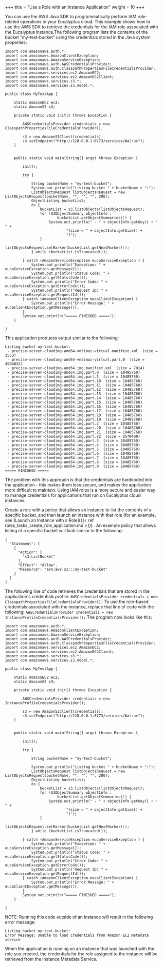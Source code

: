 +++
title = "Use a Role with an Instance Application"
weight = 10
+++

You can use the AWS Java SDK to programmatically perform IAM role-related operations in your Eucalyptus cloud. This example shows how to use the AWS SDK to retrieve the credentials for the IAM role associated with the Eucalyptus instance.The following program lists the contents of the bucket "my-test-bucket" using the credentials stored in the Java system properties: 

    import com.amazonaws.auth.*;
    import com.amazonaws.AmazonClientException;
    import com.amazonaws.AmazonServiceException;
    import com.amazonaws.auth.AWSCredentialsProvider;
    import com.amazonaws.auth.ClasspathPropertiesFileCredentialsProvider;
    import com.amazonaws.services.ec2.AmazonEC2;
    import com.amazonaws.services.ec2.AmazonEC2Client;
    import com.amazonaws.services.s3.*;
    import com.amazonaws.services.s3.model.*;
    
    public class MyTestApp {
    
        static AmazonEC2 ec2;
        static AmazonS3 s3;
    
        private static void init() throws Exception {
    
            AWSCredentialsProvider credentials = new ClasspathPropertiesFileCredentialsProvider();
     
            s3 = new AmazonS3Client(credentials);
            s3.setEndpoint("http://128.0.0.1:8773/services/Walrus");
        }
    
    
        public static void main(String[] args) throws Exception {
    
            init();
    
            try {
               
                String bucketName = "my-test-bucket";           
                System.out.println("Listing bucket " + bucketName + ":");
                ListObjectsRequest listObjectsRequest = new ListObjectsRequest(bucketName, "", "", "", 200);
                ObjectListing bucketList;
                do {
                    bucketList = s3.listObjects(listObjectsRequest);
                    for (S3ObjectSummary objectInfo :
                            bucketList.getObjectSummaries()) {
                        System.out.println(" - " + objectInfo.getKey() + "  " +
                                "(size = " + objectInfo.getSize() +
                                ")");
                    }
                    listObjectsRequest.setMarker(bucketList.getNextMarker());
                } while (bucketList.isTruncated());
    
            } catch (AmazonServiceException eucaServiceException ) {
                System.out.println("Exception: " + eucaServiceException.getMessage());
                System.out.println("Status Code: " + eucaServiceException.getStatusCode());
                System.out.println("Error Code: " + eucaServiceException.getErrorCode());
                System.out.println("Request ID: " + eucaServiceException.getRequestId());
            } catch (AmazonClientException eucaClientException) {
                System.out.println("Error Message: " + eucaClientException.getMessage());
            }
            System.out.println("===== FINISHED =====");
        }
    
    }                    

This application produces output similar to the following: 



    Listing bucket my-test-bucket:
     - precise-server-cloudimg-amd64-vmlinuz-virtual.manifest.xml  (size = 3553)
     - precise-server-cloudimg-amd64-vmlinuz-virtual.part.0  (size = 4904032)
     - precise-server-cloudimg-amd64.img.manifest.xml  (size = 7014)
     - precise-server-cloudimg-amd64.img.part.0  (size = 10485760)
     - precise-server-cloudimg-amd64.img.part.1  (size = 10485760)
     - precise-server-cloudimg-amd64.img.part.10  (size = 10485760)
     - precise-server-cloudimg-amd64.img.part.11  (size = 10485760)
     - precise-server-cloudimg-amd64.img.part.12  (size = 10485760)
     - precise-server-cloudimg-amd64.img.part.13  (size = 10485760)
     - precise-server-cloudimg-amd64.img.part.14  (size = 10485760)
     - precise-server-cloudimg-amd64.img.part.15  (size = 10485760)
     - precise-server-cloudimg-amd64.img.part.16  (size = 10485760)
     - precise-server-cloudimg-amd64.img.part.17  (size = 10485760)
     - precise-server-cloudimg-amd64.img.part.18  (size = 10485760)
     - precise-server-cloudimg-amd64.img.part.19  (size = 10485760)
     - precise-server-cloudimg-amd64.img.part.2  (size = 10485760)
     - precise-server-cloudimg-amd64.img.part.20  (size = 10485760)
     - precise-server-cloudimg-amd64.img.part.21  (size = 10485760)
     - precise-server-cloudimg-amd64.img.part.22  (size = 2570400)
     - precise-server-cloudimg-amd64.img.part.3  (size = 10485760)
     - precise-server-cloudimg-amd64.img.part.4  (size = 10485760)
     - precise-server-cloudimg-amd64.img.part.5  (size = 10485760)
     - precise-server-cloudimg-amd64.img.part.6  (size = 10485760)
     - precise-server-cloudimg-amd64.img.part.7  (size = 10485760)
     - precise-server-cloudimg-amd64.img.part.8  (size = 10485760)
     - precise-server-cloudimg-amd64.img.part.9  (size = 10485760)
    ===== FINISHED =====

The problem with this approach is that the credentials are hardcoded into the application - this makes them less secure, and makes the application more difficult to maintain. Using IAM roles is a more secure and easier way to manage credentials for applications that run on Eucalyptus cloud instances. 

Create a role with a policy that allows an instance to list the contents of a specific bucket, and then launch an instance with that role (for an example, see [Launch an Instance with a Role]({{< ref roles_tasks_create_role_application.md >}}) . An example policy that allows listing of a specific bucket will look similar to the following: 

    {
      "Statement": [
        {
          "Action": [
            "s3:ListBucket"
          ],
          "Effect": "Allow",
          "Resource": "arn:aws:s3:::my-test-bucket"
        }
      ]
    }             

The following line of code retrieves the credentials that are stored in the application's credentials profile: `AWSCredentialsProvider credentials = new ClasspathPropertiesFileCredentialsProvider();` To use the role-based credentials associated with the instance, replace that line of code with the following: `AWSCredentialsProvider credentials = new InstanceProfileCredentialsProvider();` The program now looks like this: 



    import com.amazonaws.auth.*;
    import com.amazonaws.AmazonClientException;
    import com.amazonaws.AmazonServiceException;
    import com.amazonaws.auth.AWSCredentialsProvider;
    import com.amazonaws.auth.ClasspathPropertiesFileCredentialsProvider;
    import com.amazonaws.services.ec2.AmazonEC2;
    import com.amazonaws.services.ec2.AmazonEC2Client;
    import com.amazonaws.services.s3.*;
    import com.amazonaws.services.s3.model.*;
    
    public class MyTestApp {
    
        static AmazonEC2 ec2;
        static AmazonS3 s3;
    
        private static void init() throws Exception {
    
            AWSCredentialsProvider credentials = new InstanceProfileCredentialsProvider();
     
            s3 = new AmazonS3Client(credentials);
            s3.setEndpoint("http://128.0.0.1:8773/services/Walrus");
        }
    
    
        public static void main(String[] args) throws Exception {
    
            init();
    
            try {
               
                String bucketName = "my-test-bucket";
               
                System.out.println("Listing bucket " + bucketName + ":");
                ListObjectsRequest listObjectsRequest = new ListObjectsRequest(bucketName, "", "", "", 200);
                ObjectListing bucketList;
                do {
                    bucketList = s3.listObjects(listObjectsRequest);
                    for (S3ObjectSummary objectInfo :
                            bucketList.getObjectSummaries()) {
                        System.out.println(" - " + objectInfo.getKey() + "  " +
                                "(size = " + objectInfo.getSize() +
                                ")");
                    }
                    listObjectsRequest.setMarker(bucketList.getNextMarker());
                } while (bucketList.isTruncated());
    
            } catch (AmazonServiceException eucaServiceException ) {
                System.out.println("Exception: " + eucaServiceException.getMessage());
                System.out.println("Status Code: " + eucaServiceException.getStatusCode());
                System.out.println("Error Code: " + eucaServiceException.getErrorCode());
                System.out.println("Request ID: " + eucaServiceException.getRequestId());
            } catch (AmazonClientException eucaClientException) {
                System.out.println("Error Message: " + eucaClientException.getMessage());
            }
            System.out.println("===== FINISHED =====");
        }
    
    }

NOTE: Running this code outside of an instance will result in the following error message: 



    Listing bucket my-test-bucket:
    Error Message: Unable to load credentials from Amazon EC2 metadata service



When the application is running on an instance that was launched with the role you created, the credentials for the role assigned to the instance will be retrieved from the Instance Metadata Service. 